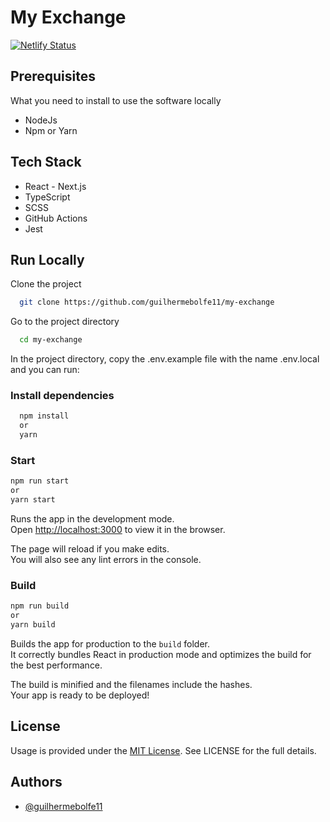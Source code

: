 # My Exchange

[![Netlify Status](https://api.netlify.com/api/v1/badges/fa12be3e-013b-4b83-802c-9ad374165f35/deploy-status)](https://app.netlify.com/sites/voluble-babka-17df22/deploys)

## Prerequisites

What you need to install to use the software locally

- NodeJs
- Npm or Yarn

## Tech Stack

- React - Next.js
- TypeScript
- SCSS
- GitHub Actions
- Jest

## Run Locally

Clone the project

```sh
  git clone https://github.com/guilhermebolfe11/my-exchange
```

Go to the project directory

```sh
  cd my-exchange
```

In the project directory, copy the .env.example file with the name .env.local and you can run:

### Install dependencies

```sh
  npm install
  or
  yarn
```

### Start

```sh
npm run start
or
yarn start
```

Runs the app in the development mode.\
Open [http://localhost:3000](http://localhost:3000) to view it in the browser.

The page will reload if you make edits.\
You will also see any lint errors in the console.

### Build

```sh
npm run build
or
yarn build
```

Builds the app for production to the `build` folder.\
It correctly bundles React in production mode and optimizes the build for the best performance.

The build is minified and the filenames include the hashes.\
Your app is ready to be deployed!

## License

Usage is provided under the [MIT License](https://github.com/guilhermebolfe11/my-exchange/blob/master/LICENSE). See LICENSE for the full details.

## Authors

- [@guilhermebolfe11](https://www.github.com/guilhermebolfe11)
